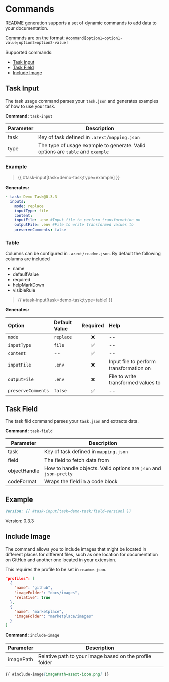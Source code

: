 # Commands

README generation supports a set of dynamic commands to add data to your documentation.

Commnds are on the format: `#command[option1=option1-value;option2=option2-value]`

Supported commands:

- [Task Input](#task-input)
- [Task Field](#task-field)
- [Include Image](#include-image)

## Task Input

The task usage command parses your `task.json` and generates examples of how to use your task.

**Command:** `task-input`

| Parameter | Description                                                                    |
| --------- | ------------------------------------------------------------------------------ |
| task      | Key of task defined in `.azext/mapping.json`                                   |
| type      | The type of usage example to generate. Valid options are `table` and `example` |

### Example

> {{ #task-input[task=demo-task;type=example] }}

**Generates:**

```yaml
- task: Demo Task@0.3.3
  inputs:
    mode: replace
    inputType: file
    content:
    inputFile: .env #Input file to perform transformation on
    outputFile: .env #File to write transformed values to
    preserveComments: false
```

### Table

Columns can be configured in `.azext/readme.json`. By default the following columns are included

- name
- defaultValue
- required
- helpMarkDown
- visibleRule

> {{ #task-input[task=demo-task;type=table] }}

**Generates:**

| Option             | Default Value | Required | Help                                    |
| :----------------- | :------------ | :------: | :-------------------------------------- |
| `mode`             | `replace`     |    ❌    | --                                      |
| `inputType`        | `file`        |    ✅    | --                                      |
| `content`          | --            |    ✅    | --                                      |
| `inputFile`        | `.env`        |    ❌    | Input file to perform transformation on |
| `outputFile`       | `.env`        |    ❌    | File to write transformed values to     |
| `preserveComments` | `false`       |    ✅    | --                                      |

## Task Field

The task fild command parses your `task.json` and extracts data.

**Command:** `task-field`

| Parameter    | Description                                                       |
| ------------ | ----------------------------------------------------------------- |
| task         | Key of task defined in `mapping.json`                             |
| field        | The field to fetch data from                                      |
| objectHandle | How to handle objects. Valid options are `json` and `json-pretty` |
| codeFormat   | Wraps the field in a code block                                   |

## Example

```md
Version: {{ #task-input[task=demo-task;field=version] }}
```

Version: 0.3.3

## Include Image

The command allows you to include images that might be located in different places for different files, such as one location for documentation on GitHub and another one located in your extension.

This requires the profile to be set in `readme.json`.

```json
"profiles": [
  {
    "name": "github",
    "imageFolder": "docs/images",
    "relative": true
  },
  {
    "name": "marketplace",
    "imageFolder": "marketplace/images"
  }
]
```

**Command:** `include-image`

| Parameter | Description                                             |
| --------- | ------------------------------------------------------- |
| imagePath | Relative path to your image based on the profile folder |

```md
{{ #include-image[imagePath=azext-icon.png] }}
```
